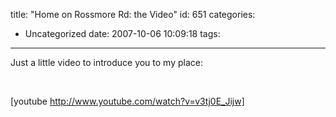 title: "Home on Rossmore Rd: the Video"
id: 651
categories:
  - Uncategorized
date: 2007-10-06 10:09:18
tags:
---

Just a little video to introduce you to my place: 

&nbsp;

[youtube http://www.youtube.com/watch?v=v3tj0E_Jijw]